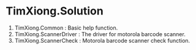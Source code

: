 # TimXiong.Solution
1.  TimXiong.Common         :   Basic help function. 
2.  TimXiong.ScannerDriver  :   The driver for motorola barcode scanner.
3.  TimXiong.ScannerCheck   :   Motorola barcode scanner check function.
